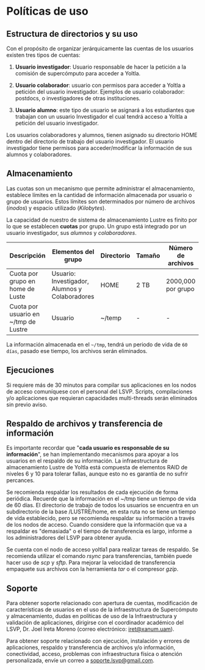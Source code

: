 # Políticas de uso

## Estructura de directorios y su uso

Con el propósito de organizar jerárquicamente las cuentas de los
usuarios existen tres tipos de cuentas:

1.  **Usuario investigador**: Usuario responsable de hacer la petición a
    la comisión de supercómputo para acceder a Yoltla.

2.  **Usuario colaborador**: usuario con permisos para acceder a Yoltla
    a petición del usuario investigador. Ejemplos de usuario
    colaborador: postdocs, o investigadores de otras instituciones.

3.  **Usuario alumno**: este tipo de usuario se asignará a los
    estudiantes que trabajan con un usuario Investigador el cual tendrá
    acceso a Yoltla a petición del usuario investigador.

Los usuarios colaboradores y alumnos, tienen asignado su directorio HOME
dentro del directorio de trabajo del usuario investigador. El usuario
investigador tiene permisos para acceder/modificar la información de sus
alumnos y colaboradores.

## Almacenamiento

Las cuotas son un mecanismo que permite administrar el almacenamiento,
establece límites en la cantidad de información almacenada por usuario o
grupo de usuarios. Estos límites son determinados por número de archivos
(*inodos*) y espacio utilizado (*Kilobytes*).

La capacidad de nuestro de sistema de almacenamiento Lustre es finito
por lo que se establecen **cuotas** por grupo. Un grupo está integrado
por un usuario investigador, sus *alumnos* y *colaboradores*.

| **Descripción** | **Elementos del grupo** | **Directorio** | **Tamaño** | **Número de archivos** |
|-----------------|-------------------------|----------------|------------|------------------------|
| Cuota por grupo en home de Luste | Usuario: Investigador, Alumnos y Colaboradores | HOME | 2 TB | 2000,000 por grupo|
| Cuota por usuario en ~/tmp de Lustre | Usuario | ~/temp | - | - |

La información almacenada en el `~/tmp`, tendrá un periodo de vida de
`60 días`, pasado ese tiempo, los archivos serán eliminados.

## Ejecuciones

Si requiere más de 30 minutos para compilar sus aplicaciones en los
nodos de acceso comuníquese con el personal del LSVP. Scripts,
compilaciones y/o aplicaciones que requieran capacidades multi-threads
serán eliminados sin previo aviso.

## Respaldo de archivos y transferencia de información

Es importante recordar que "**cada usuario es responsable de su
información**", se han implementando mecanismos para apoyar a los
usuarios en el respaldo de su información. La infraestructura de
almacenamiento Lustre de Yoltla está compuesta de elementos RAID de
niveles 6 y 10 para tolerar fallas, aunque esto no es garantía de no
sufrir percances.

Se recomienda respaldar los resultados de cada ejecución de forma
periódica. Recuerde que la información en el \~/tmp tiene un tiempo de
vida de 60 días. El directorio de trabajo de todos los usuarios se
encuentra en un subdirectorio de la base /LUSTRE/home, en esta ruta no
se tiene un tiempo de vida establecido, pero se recomienda respaldar su
información a través de los nodos de acceso. Cuando considere que la
información que va a respaldar es "demasiada" o el tiempo de
transferencia es largo, informe a los administradores del LSVP para
obtener ayuda.

Se cuenta con el nodo de acceso yoltla1 para realizar tareas de
respaldo. Se recomienda utilizar el comando *rsync* para transferencias,
también puede hacer uso de *scp* y *sftp*. Para mejorar la velocidad de
transferencia empaquete sus archivos con la herramienta *tar* o el
compresor *gzip*.

## Soporte

Para obtener soporte relacionado con apertura de cuentas, modificación
de características de usuarios en el uso de la infraestructura de
Supercómputo y almacenamiento, dudas en políticas de uso de la
Infraestructura y validación de aplicaciones, dirigirse con el
coordinador académico del LSVP, Dr. Joel Ireta Moreno (correo
electrónico: <iret@xanum.uam>).

Para obtener soporte relacionado con ejecución, instalación y errores de
aplicaciones, respaldo y transferencia de archivos y/o información,
conectividad, acceso, problemas con infraestructura física o atención
personalizada, envíe un correo a <soporte.lsvp@gmail.com>.
